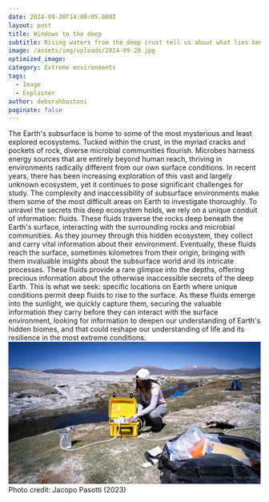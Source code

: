 ```yaml
---
date: 2024-09-20T14:00:05.000Z
layout: post
title: Windows to the deep
subtitle: Rising waters from the deep crust tell us about what lies beneath
image: /assets/img/uploads/2024-09-20.jpg
optimized_image:
category: Extreme environments
tags:
  - Image
  - Explainer
author: deborahbastoni
paginate: false
---
```

The Earth's subsurface is home to some of the most mysterious and least explored ecosystems. Tucked within the crust, in the myriad cracks and pockets of rock, diverse microbial communities flourish. Microbes harness energy sources that are entirely beyond human reach, thriving in environments radically different from our own surface conditions.
In recent years, there has been increasing exploration of this vast and largely unknown ecosystem, yet it continues to pose significant challenges for study. The complexity and inaccessibility of subsurface environments make them some of the most difficult areas on Earth to investigate thoroughly.
To unravel the secrets this deep ecosystem holds, we rely on a unique conduit of information: fluids. These fluids traverse the rocks deep beneath the Earth's surface, interacting with the surrounding rocks and microbial communities. As they journey through this hidden ecosystem, they collect and carry vital information about their environment. Eventually, these fluids reach the surface, sometimes kilometres from their origin, bringing with them invaluable insights about the subsurface world and its intricate processes. These fluids provide a rare glimpse into the depths, offering precious information about the otherwise inaccessible secrets of the deep Earth.
This is what we seek: specific locations on Earth where unique conditions permit deep fluids to rise to the surface. As these fluids emerge into the sunlight, we quickly capture them, securing the valuable information they carry before they can interact with the surface environment, looking for information to deepen our understanding of Earth's hidden biomes, and that could reshape our understanding of life and its resilience in the most extreme conditions.![Alt text](/assets/img/uploads/2024-09-20.jpg "Deborah Bastoni collecting water samples at a hot spring")
Photo credit: Jacopo Pasotti (2023)
